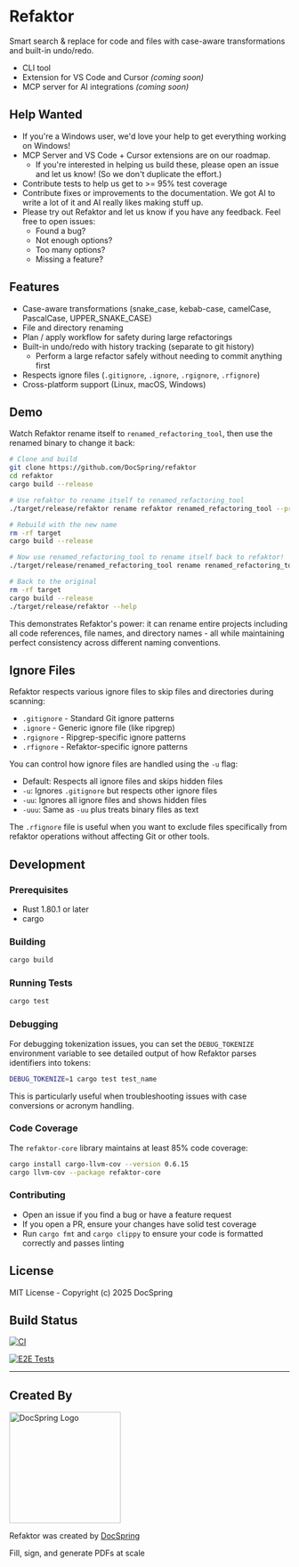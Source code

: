# Refaktor

Smart search & replace for code and files with case-aware transformations and built-in undo/redo.

- CLI tool
- Extension for VS Code and Cursor _(coming soon)_
- MCP server for AI integrations _(coming soon)_

## Help Wanted

- If you're a Windows user, we'd love your help to get everything working on Windows!
- MCP Server and VS Code + Cursor extensions are on our roadmap.
  - If you're interested in helping us build these, please open an issue and let us know! (So we don't duplicate the effort.)
- Contribute tests to help us get to >= 95% test coverage
- Contribute fixes or improvements to the documentation. We got AI to write a lot of it and AI really likes making stuff up.
- Please try out Refaktor and let us know if you have any feedback. Feel free to open issues:
  - Found a bug?
  - Not enough options?
  - Too many options?
  - Missing a feature?

## Features

- Case-aware transformations (snake_case, kebab-case, camelCase, PascalCase, UPPER_SNAKE_CASE)
- File and directory renaming
- Plan / apply workflow for safety during large refactorings
- Built-in undo/redo with history tracking (separate to git history)
  - Perform a large refactor safely without needing to commit anything first
- Respects ignore files (`.gitignore`, `.ignore`, `.rgignore`, `.rfignore`)
- Cross-platform support (Linux, macOS, Windows)

## Demo

Watch Refaktor rename itself to `renamed_refactoring_tool`, then use the renamed binary to change it back:

```bash
# Clone and build
git clone https://github.com/DocSpring/refaktor
cd refaktor
cargo build --release

# Use refaktor to rename itself to renamed_refactoring_tool
./target/release/refaktor rename refaktor renamed_refactoring_tool --preview table

# Rebuild with the new name
rm -rf target
cargo build --release

# Now use renamed_refactoring_tool to rename itself back to refaktor!
./target/release/renamed_refactoring_tool rename renamed_refactoring_tool refaktor --preview table

# Back to the original
rm -rf target
cargo build --release
./target/release/refaktor --help
```

This demonstrates Refaktor's power: it can rename entire projects including all code references, file names, and directory names - all while maintaining perfect consistency across different naming conventions.

## Ignore Files

Refaktor respects various ignore files to skip files and directories during scanning:

- `.gitignore` - Standard Git ignore patterns
- `.ignore` - Generic ignore file (like ripgrep)
- `.rgignore` - Ripgrep-specific ignore patterns
- `.rfignore` - Refaktor-specific ignore patterns

You can control how ignore files are handled using the `-u` flag:

- Default: Respects all ignore files and skips hidden files
- `-u`: Ignores `.gitignore` but respects other ignore files
- `-uu`: Ignores all ignore files and shows hidden files
- `-uuu`: Same as `-uu` plus treats binary files as text

The `.rfignore` file is useful when you want to exclude files specifically from refaktor operations without affecting Git or other tools.

## Development

### Prerequisites

- Rust 1.80.1 or later
- cargo

### Building

```bash
cargo build
```

### Running Tests

```bash
cargo test
```

### Debugging

For debugging tokenization issues, you can set the `DEBUG_TOKENIZE` environment variable to see detailed output of how Refaktor parses identifiers into tokens:

```bash
DEBUG_TOKENIZE=1 cargo test test_name
```

This is particularly useful when troubleshooting issues with case conversions or acronym handling.

### Code Coverage

The `refaktor-core` library maintains at least 85% code coverage:

```bash
cargo install cargo-llvm-cov --version 0.6.15
cargo llvm-cov --package refaktor-core
```

### Contributing

- Open an issue if you find a bug or have a feature request
- If you open a PR, ensure your changes have solid test coverage
- Run `cargo fmt` and `cargo clippy` to ensure your code is formatted correctly and passes linting

## License

MIT License - Copyright (c) 2025 DocSpring

## Build Status

[![CI](https://github.com/DocSpring/refaktor/actions/workflows/ci.yml/badge.svg)](https://github.com/DocSpring/refaktor/actions/workflows/ci.yml)

[![E2E Tests](https://github.com/DocSpring/refaktor/actions/workflows/e2e.yml/badge.svg)](https://github.com/DocSpring/refaktor/actions/workflows/e2e.yml)

---

## Created By

<a href="https://docspring.com">
  <img src="https://docspring.com/assets/logo-text-1e09b5522ee8602e08f1e3c4851e1657b14bd49e2e633618c344b4dc23fcbf79.svg" alt="DocSpring Logo" width="200">
</a>

Refaktor was created by [DocSpring](https://docspring.com)

Fill, sign, and generate PDFs at scale
